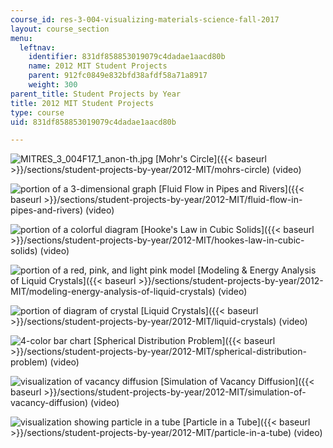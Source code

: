 ```yaml
---
course_id: res-3-004-visualizing-materials-science-fall-2017
layout: course_section
menu:
  leftnav:
    identifier: 831df858853019079c4dadae1aacd80b
    name: 2012 MIT Student Projects
    parent: 912fc0849e832bfd38afdf58a71a8917
    weight: 300
parent_title: Student Projects by Year
title: 2012 MIT Student Projects
type: course
uid: 831df858853019079c4dadae1aacd80b

---
```


![MITRES_3_004F17_1_anon-th.jpg](/coursemedia/res-3-004-visualizing-materials-science-fall-2017/490702b34b039bcd2c191727b19d0fab_MITRES_3_004F17_1_anon-th.jpg) [Mohr's Circle]({{< baseurl >}}/sections/student-projects-by-year/2012-MIT/mohrs-circle) (video)

![portion of a 3-dimensional graph](/coursemedia/res-3-004-visualizing-materials-science-fall-2017/c8f699c4e6b77425da360bcababc8a17_MITRES_3_004F17_2_anon-th.jpg) [Fluid Flow in Pipes and Rivers]({{< baseurl >}}/sections/student-projects-by-year/2012-MIT/fluid-flow-in-pipes-and-rivers) (video)

![portion of a colorful diagram](/coursemedia/res-3-004-visualizing-materials-science-fall-2017/a6854e545bebac81557c7d1c09c649d2_MITRES_3_004F17_3_anon-th.jpg) [Hooke's Law in Cubic Solids]({{< baseurl >}}/sections/student-projects-by-year/2012-MIT/hookes-law-in-cubic-solids) (video)

![portion of a red, pink, and light pink model](/coursemedia/res-3-004-visualizing-materials-science-fall-2017/e12fad098ded6fce481bd3ab45e47942_MITRES_3_004F17_4_javed-th.jpg) [Modeling & Energy Analysis of Liquid Crystals]({{< baseurl >}}/sections/student-projects-by-year/2012-MIT/modeling-energy-analysis-of-liquid-crystals) (video)

![portion of diagram of crystal](/coursemedia/res-3-004-visualizing-materials-science-fall-2017/8e0320fcdece8ed5a1275820af5238e3_MITRES_3_004F17_5_healey-th.jpg) [Liquid Crystals]({{< baseurl >}}/sections/student-projects-by-year/2012-MIT/liquid-crystals) (video)

![4-color bar chart](/coursemedia/res-3-004-visualizing-materials-science-fall-2017/c8e03289d10b4a73d8c9b9a721719f1f_MITRES_3_004F17_6_don-th.jpg) [Spherical Distribution Problem]({{< baseurl >}}/sections/student-projects-by-year/2012-MIT/spherical-distribution-problem) (video)

![visualization of vacancy diffusion](/coursemedia/res-3-004-visualizing-materials-science-fall-2017/6c682cf6408456582b8b59149245dd23_MITRES_3_004F17_7_chen-th.jpg) [Simulation of Vacancy Diffusion]({{< baseurl >}}/sections/student-projects-by-year/2012-MIT/simulation-of-vacancy-diffusion) (video)

![visualization showing particle in a tube](/coursemedia/res-3-004-visualizing-materials-science-fall-2017/dd776d87897c594e253e3f7697e63bcc_MITRES_3_004F17_8_yamin-th.jpg) [Particle in a Tube]({{< baseurl >}}/sections/student-projects-by-year/2012-MIT/particle-in-a-tube) (video)